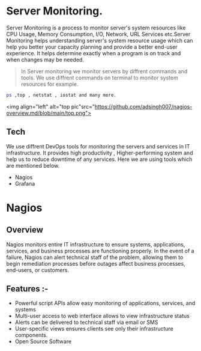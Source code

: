 # Server Monitoring.
Server Monitoring is a process to monitor server's system resources like CPU Usage, Memory Consumption, I/O, Network, URL Services etc.Server Monitoring helps understanding server's system resource usage which can help you better your capacity planning and provide a better end-user experience. It helps determine exactly when a program is on track and when changes may be needed.

> In Server monitoring we monitor servers by diffrent commands and tools.
> We use diffrent commands on terminal to monitor system resources for example.
```sh
ps ,top , netstat , iostat and many more.
```
<img align="left" alt="top pic"src="https://github.com/adsingh007/nagios-overview.md/blob/main/top.png">
## Tech
We use diffrent DevOps tools for monitoring the servers and services in IT infrastructure. It provides high productivity , Higher-performing system and help us to reduce downtime of any services. 
Here we are using tools which are mentioned below.
- Nagios 
- Grafana


# Nagios
## Overview

Nagios monitors  entire IT infrastructure to ensure systems, applications, services, and business processes are functioning properly. In the event of a failure, Nagios can alert technical staff of the problem, allowing them to begin remediation processes before outages affect business processes, end-users, or customers.
## Features :-
- Powerful script APIs allow easy monitoring of applications, services, and systems
- Multi-user access to web interface allows to view infrastructure status
- Alerts can be delivered to technical staff via email or SMS
- User-specific views ensures clients see only their infrastructure components.
- Open Source Software
